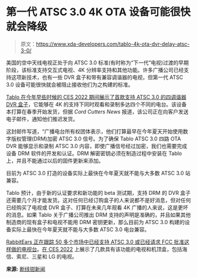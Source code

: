 # 第一代 ATSC 3.0 4K OTA 设备可能很快就会降级

> 原文：<https://www.xda-developers.com/tablo-4k-ota-dvr-delay-atsc-3-0/>

美国的空中天线电视正处于向 ATSC 3.0 标准(有时称为“下一代”电视)过渡的早期阶段，该标准支持交互式电视、4K 分辨率支持和其他功能。许多广播公司已经支持这项新技术，也有一些 DVR 盒子和带有兼容调谐器的电视，但第一代 ATSC 3.0 设备可能很快就会被阻止接收他们为之构建的标准。

[Tablo 在今年早些时候的 CES 2022 期间展示了首款支持 ATSC 3.0 的四调谐器 DVR 盒子](https://www.xda-developers.com/tablo-4k-dvr/)，它能够在 4K 的支持下同时观看和录制多达四个不同的电台。该设备本打算在春季开始发货，但据 *Cord Cutters News* 报道，该公司正在向客户发送电子邮件，通知他们推迟发货。

这封邮件写道，“广播电台所有权团体表示，他们打算最早在今年夏天开始使用数字版权管理(DRM)加密 ATSC 3.0 信号。为了确保 Tablo ATSC 3.0 四路 OTA DVR 能够显示和录制 ATSC 3.0 内容，即使广播信号经过加密，我们也需要完成设备 DRM 软件的开发和认证。DRM 解密密钥必须在制造过程中安装在 Tablo 上，并且不能通过以后的固件更新来添加。

目前为 ATSC 3.0 打造的设备实际上最快在今年夏天就不能与大多数 ATSC 3.0 站兼容。

Tablo 预计，由于新的认证要求和新功能的 beta 测试期，支持 DRM 的 DVR 盒子还需要几个月才能发货。这对任何已经订购盒子的人来说都不是好消息，但对任何已经购买了电视或 DVR 盒子、打算在未来几年观看 4K 广播的人来说，这是更坏的消息。如果 Tablo 关于广播公司推出 DRM 支持的声明是准确的，并且如果其他制造商的现有盒子和电视不能用 DRM 密钥更新，那么目前为 ATSC 3.0 构建的设备实际上最快在今年夏天就不能与大多数 ATSC 3.0 电台兼容。

[RabbitEars 正在跟踪 50 多个市场中已经支持 ATSC 3.0 或已经请求 FCC 批准这样做的电视台](https://www.rabbitears.info/market.php?request=atsc3)。[在 CES 2022](https://www.cnet.com/tech/home-entertainment/every-new-2022-tv-with-atsc-3-0-get-ready-for-free-next-gen-tv-broadcasts/) 上展示了几款具有该功能的电视和机顶盒，包括海信、索尼、三星和 LG 的电视。

**来源:** [断线钳新闻](https://www.cordcuttersnews.com/tablo-will-delay-the-release-of-its-atsc-3-0-quad-ota-dvr/)